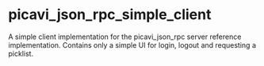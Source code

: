 # picavi_json_rpc_simple_client

A simple client implementation for the picavi_json_rpc server reference implementation. Contains only a simple UI for login, logout and requesting a picklist.
